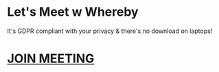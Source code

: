 # Let's Meet w Whereby

It's GDPR compliant with your privacy & there's no download on laptops!

# [JOIN MEETING](https://whereby.com/j4cks)
